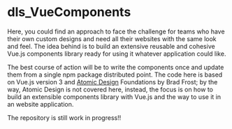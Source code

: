 # dls_VueComponents

Here, you could find an approach to face the challenge for teams who have their own custom designs and need all their websites with the same look and feel. The idea behind is to build an extensive reusable and cohesive Vue.js components library ready for using it whatever application could like.

The best course of action will be to write the components once and update them from a single npm package distributed point. The code here is based on Vue.js version 3 and [Atomic Design](https://atomicdesign.bradfrost.com/) Foundations by Brad Frost; by the way, Atomic Design is not covered here, instead, the focus is on how to build an extensible components library with Vue.js and the way to use it in an website application.

The repository is still work in progress!!

